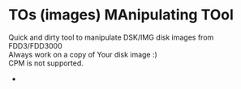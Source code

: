 
# TOs (images) MAnipulating TOol

Quick and dirty tool to manipulate DSK/IMG disk images from FDD3/FDD3000<br>
Always work on a copy of Your disk image :)<br>
CPM is not supported.<br>

*
